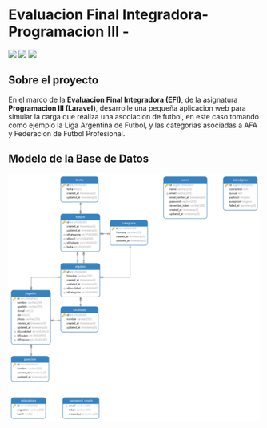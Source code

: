 # Evaluacion Final Integradora-Programacion III - 



<a href="#"><img src="https://img.shields.io/badge/license-MIT-green"></a>
<a href="#"><img src="https://img.shields.io/badge/php-^7.2.28-blue"></a>
<a href="#"><img src="https://img.shields.io/badge/laravel-^7.29-red"></a>


## Sobre el proyecto
En el marco de la **Evaluacion Final Integradora (EFI)**, de la asignatura **Programacion III (Laravel)**, desarrolle una pequeña aplicacion web para simular la carga que realiza una asociacion de futbol, en este caso tomando como ejemplo la Liga Argentina de Futbol, y las categorias asociadas a AFA y Federacion de Futbol Profesional.


## Modelo de la Base de Datos

![Database_Model](https://github.com/matiasjavierlucero/EfiLaravel/blob/master/public/images/Diagram.png)
